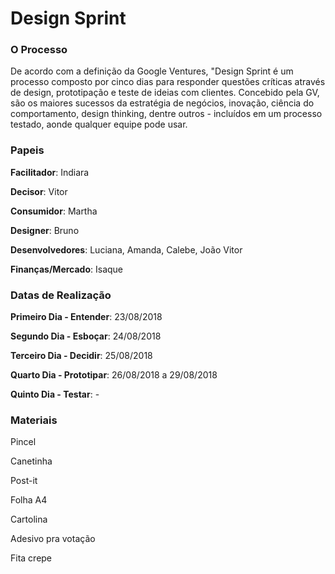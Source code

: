 # Design Sprint 

### O Processo
De acordo com a definição da Google Ventures, "Design Sprint é um processo composto por cinco dias para responder questões críticas através de design, prototipação e teste de ideias com clientes. Concebido pela GV, são os maiores sucessos da estratégia de negócios, inovação, ciência do comportamento, design thinking, dentre outros - incluídos em um processo testado, aonde qualquer equipe pode usar.


### Papeis
**Facilitador**: Indiara

**Decisor**: Vitor

**Consumidor**: Martha

**Designer**: Bruno

**Desenvolvedores**: Luciana, Amanda, Calebe, João Vitor

**Finanças/Mercado**: Isaque

### Datas de Realização
**Primeiro Dia - Entender**: 23/08/2018

**Segundo Dia - Esboçar**: 24/08/2018

**Terceiro Dia - Decidir**: 25/08/2018

**Quarto Dia - Prototipar**: 26/08/2018 a 29/08/2018

**Quinto Dia - Testar**: -

### Materiais
Pincel

Canetinha

Post-it

Folha A4

Cartolina

Adesivo pra votação

Fita crepe







